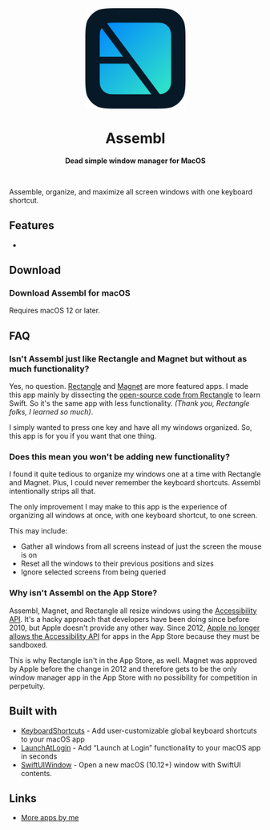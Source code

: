 <div align="center">
 <a href="https://assembl.app">
  <img src="Assets/app_icon.png" width="200" height="200">
 </a>
 <h1>Assembl</h1>
 <p>
  <b>Dead simple window manager for MacOS</b>
 </p>

 <br>
</div>

Assemble, organize, and maximize all screen windows with one keyboard shortcut.

## Features

-

## Download

### Download Assembl for macOS

Requires macOS 12 or later.

## FAQ

### Isn't Assembl just like Rectangle and Magnet but without as much functionality?

Yes, no question. [Rectangle](https://rectangleapp.com/) and [Magnet](https://magnet.crowdcafe.com/) are more featured apps. I made this app mainly by dissecting the [open-source code from Rectangle](https://github.com/rxhanson/Rectangle) to learn Swift. So it's the same app with less functionality. _(Thank you, Rectangle folks, I learned so much)_.

I simply wanted to press one key and have all my windows organized. So, this app is for you if you want that one thing.

### Does this mean you won't be adding new functionality?

I found it quite tedious to organize my windows one at a time with Rectangle and Magnet. Plus, I could never remember the keyboard shortcuts. Assembl intentionally strips all that.

The only improvement I may make to this app is the experience of organizing all windows at once, with one keyboard shortcut, to one screen.

This may include:

- Gather all windows from all screens instead of just the screen the mouse is on
- Reset all the windows to their previous positions and sizes
- Ignore selected screens from being queried

### Why isn't Assembl on the App Store?

Assembl, Magnet, and Rectangle all resize windows using the [Accessibility API](https://developer.apple.com/documentation/objectivec/nsobject/uiaccessibility). It's a hacky approach that developers have been doing since before 2010, but Apple doesn't provide any other way. Since 2012, [Apple no longer allows the Accessibility API](https://developer.apple.com/library/archive/documentation/Security/Conceptual/AppSandboxDesignGuide/DesigningYourSandbox/DesigningYourSandbox.html) for apps in the App Store because they must be sandboxed.

This is why Rectangle isn't in the App Store, as well. Magnet was approved by Apple before the change in 2012 and therefore gets to be the only window manager app in the App Store with no possibility for competition in perpetuity.

## Built with

- [KeyboardShortcuts](https://github.com/sindresorhus/KeyboardShortcuts) - Add user-customizable global keyboard shortcuts to your macOS app
- [LaunchAtLogin](https://github.com/sindresorhus/LaunchAtLogin) - Add “Launch at Login” functionality to your macOS app in seconds
- [SwiftUIWindow](https://github.com/mortenjust/SwiftUIWindow) - Open a new macOS (10.12+) window with SwiftUI contents.

## Links

- [More apps by me](https://rossmoody.com)
